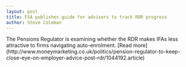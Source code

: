 ```yaml
---
layout: post
title: FSA publishes guide for advisers to track RDR progress
author: Steve Coleman
---
```

<p></p>
The Pensions Regulator is examining whether the RDR makes IFAs less attractive
to firms navigating auto-enrolment. [Read
more](http://www.moneymarketing.co.uk/politics/pension-regulator-to-keep-close-eye-on-employer-advice-post-rdr/1044192.article)
